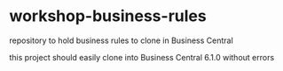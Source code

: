 # workshop-business-rules
repository to hold business rules to clone in Business Central

this project should easily clone into Business Central 6.1.0 without errors
